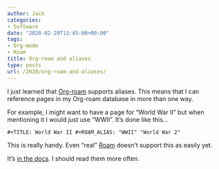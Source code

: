 ```yaml
---
author: Jack
categories:
- Software
date: "2020-02-29T13:45:00+00:00"
tags:
- Org-mode
- Roam
title: Org-roam and aliases
type: posts
url: /2020/org-roam-and-aliases/
---
```

I just learned that&nbsp;[Org-roam][1]&nbsp;supports aliases. This means that I can reference pages in my Org-roam database in more than one way.&nbsp;

For example, I might want to have a page for “World War II” but when mentioning it I would just use “WWII”. It’s done like this…

<pre class="wp-block-code"><code>#+TITLE: World War II #+ROAM_ALIAS: "WWII" "World War 2" </code></pre>

This is really handy. Even “real”&nbsp;[Roam][2]&nbsp;doesn’t support this as easily yet.

It’s&nbsp;[in the docs][3]. I should read them more often.

 [1]: https://github.com/jethrokuan/org-roam
 [2]: https://roamresearch.com/
 [3]: https://org-roam.readthedocs.io/en/latest/anatomy/